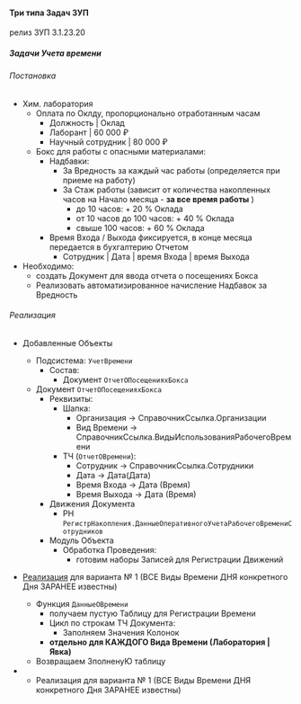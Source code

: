#### Три типа Задач ЗУП

релиз ЗУП 3.1.23.20

##### Задачи Учета времени


###### Постановка

- Хим. лаборатория
    - Оплата по Оклду, пропорционально отработанным часам
        - Должность             | Оклад 
        - Лаборант              | 60 000 ₽  
        - Научный сотрудник     | 80 000 ₽ 
    - Бокс для работы с опасными  материалами:
        - Надбавки:
            - За Вредность за каждый час работы (определяется при приеме на работу)
            - За Стаж работы (зависит от количества накопленных часов на Начало месяца - **за все время работы** )
                - до 10 часов:  + 20 % Оклада
                - от 10 часов до 100 часов:  + 40 % Оклада
                - свыше  100 часов:  + 60 % Оклада    
        - Время Входа / Выхода фиксируется, в конце месяца передается в бухгалтерию Отчетом
            -  Сотрудник | Дата | время Входа | время Выхода  
- Необходимо:
    - создать Документ для ввода отчета о посещениях Бокса
    - Реализовать автоматизированное начисление Надбавок за Вредность        

###### Реализация

- Добавленные Объекты
    - Подсистема: `УчетВремени`
        - Состав: 
            - Документ `ОтчетОПосещенияхБокса`
     - Документ `ОтчетОПосещенияхБокса`
        - Реквизиты: 
            - Шапка:
                - Организация → СправочникСсылка.Организации
                - Вид Времени → СправочникСсылка.ВидыИспользованияРабочегоВремени
            - ТЧ (`ОтчетОВремени`):
                - Сотрудник → СправочникСсылка.Сотрудники
                - Дата →  Дата(Дата)
                - Время Входа  →  Дата (Время)
                - Время Выхода  →  Дата  (Время)
        - Движения Документа
            - РН `РегистрНакопления.ДанныеОперативногоУчетаРабочегоВремениСотрудников`
        - Модуль Объекта
            - Обработка Проведения:
                - готовим наборы Записей для Регистрации Движений 
- [Реализация](https://github.com/alex-dev-2020/HRM_3_1_23/commit/e9937c0c7292463a5358433d78de8df9b189fa0c)  для варианта № 1 (ВСЕ Виды Времени ДНЯ конкретного Дня ЗАРАНЕЕ известны)
    - Функция `ДанныеОВремени`
        - получаем пустую Таблицу для Регистрации Времени
         - Цикл по строкам ТЧ Документа: 
              - Заполняем Значения Колонок
         - **отдельно  для КАЖДОГО  Вида Времени (Лаборатория | Явка)** 
    - Возвращаем ЗполненуЮ таблицу  
 
- - Реализация  для варианта № 1 (ВСЕ Виды Времени ДНЯ конкретного Дня ЗАРАНЕЕ известны)
